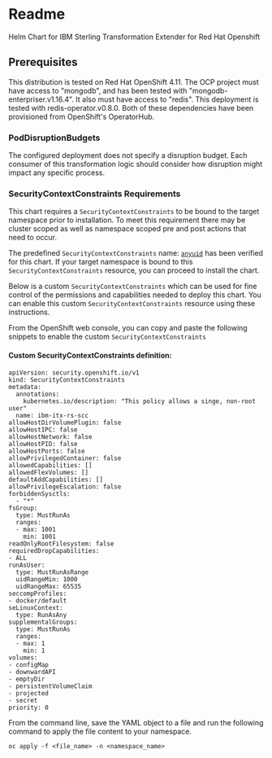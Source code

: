 # Readme

Helm Chart for IBM Sterling Transformation Extender for Red Hat Openshift

## Prerequisites

This distribution is tested on Red Hat OpenShift 4.11. The OCP project must have access to "mongodb", and has been tested with "mongodb-enterpriser.v1.16.4". It also must have access to "redis". This deployment is tested with redis-operator.v0.8.0. Both of these dependencies have been provisioned from OpenShift's OperatorHub.

### PodDisruptionBudgets

The configured deployment does not specify a disruption budget. Each consumer of this transformation logic should consider how disruption might impact any specific process.

### SecurityContextConstraints Requirements

This chart requires a `SecurityContextConstraints` to be bound to the target namespace prior to installation. To meet this requirement there may be cluster scoped as well as namespace scoped pre and post actions that need to occur.

The predefined `SecurityContextConstraints` name: [`anyuid`](https://docs.openshift.com/container-platform/4.11/authentication/managing-security-context-constraints.html) has been verified for this chart.  If your target namespace is bound to this `SecurityContextConstraints` resource, you can proceed to install the chart.

Below is a custom `SecurityContextConstraints` which can be used for fine control of the permissions and capabilities needed to deploy this chart. You can enable this custom `SecurityContextConstraints` resource using these instructions.

From the OpenShift web console, you can copy and paste the following snippets to enable the custom `SecurityContextConstraints`

#### Custom SecurityContextConstraints definition:

``` { .yaml }
apiVersion: security.openshift.io/v1
kind: SecurityContextConstraints
metadata:
  annotations:
    kubernetes.io/description: "This policy allows a singe, non-root user" 
  name: ibm-itx-rs-scc
allowHostDirVolumePlugin: false
allowHostIPC: false
allowHostNetwork: false
allowHostPID: false
allowHostPorts: false
allowPrivilegedContainer: false
allowedCapabilities: []
allowedFlexVolumes: []
defaultAddCapabilities: []
allowPrivilegeEscalation: false
forbiddenSysctls:
  - "*"
fsGroup:
  type: MustRunAs
  ranges:
  - max: 1001
    min: 1001
readOnlyRootFilesystem: false
requiredDropCapabilities:
- ALL
runAsUser:
  type: MustRunAsRange
  uidRangeMin: 1000
  uidRangeMax: 65535
seccompProfiles:
- docker/default
seLinuxContext:
  type: RunAsAny
supplementalGroups:
  type: MustRunAs
  ranges:
  - max: 1
    min: 1
volumes:
- configMap
- downwardAPI
- emptyDir
- persistentVolumeClaim
- projected
- secret
priority: 0
```

From the command line, save the YAML object to a file and run the following command to apply the file content to your namespace.

``` { .shell }
oc apply -f <file_name> -n <namespace_name>
```
